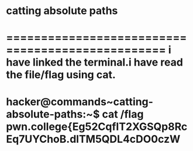 # catting absolute paths
=================================================
i have linked the terminal.i have read the file/flag using cat.
================================================================================
hacker@commands~catting-absolute-paths:~$ cat /flag
pwn.college{Eg52CqfIT2XGSQp8RcEq7UYChoB.dlTM5QDL4cDO0czW
================================================
